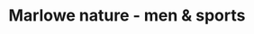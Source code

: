 ---
title: "Marlowe nature - men & sports"
url: /hamburg/marlowe-nature-men-und-sports/
shop: Kleidung
---